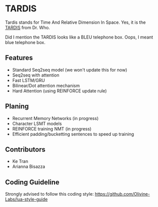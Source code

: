 # TARDIS

Tardis stands for Time And Relative Dimension In Space.
Yes, it is the [TARDIS](https://en.wikipedia.org/wiki/TARDIS) from Dr. Who.

Did I mention the TARDIS looks like a BLEU telephone box. Oops, I meant blue telephone box.

## Features

- Standard Seq2seq model (we won't update this for now)
- Seq2seq with attention
- Fast LSTM/GRU
- Bilinear/Dot attention mechanism
- Hard Attention (using REINFORCE update rule)

## Planing
- Recurrent Memory Networks (in progress)
- Character LSMT models
- REINFORCE training NMT (in progress)
- Efficient padding/bucketting sentences to speed up training

## Contributors

- Ke Tran
- Arianna Bisazza

## Coding Guideline

Strongly advised to follow this coding style: https://github.com/Olivine-Labs/lua-style-guide
